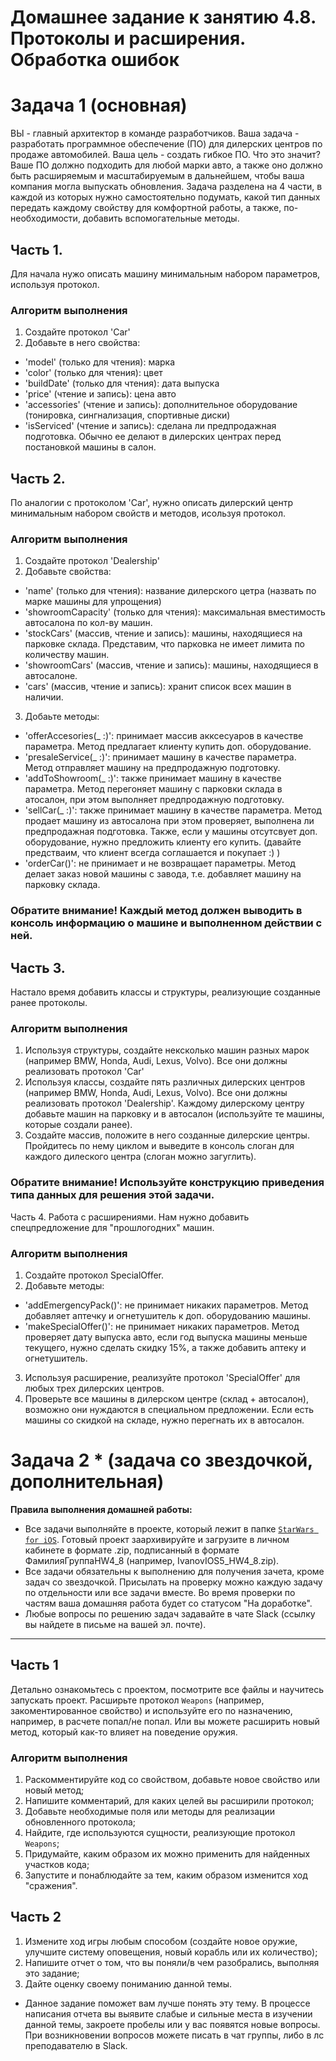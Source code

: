 # Домашнее задание к занятию 4.8. Протоколы и расширения. Обработка ошибок

# Задача 1 (основная)

ВЫ - главный архитектор в команде разработчиков. Ваша задача - разработать программное обеспечение (ПО) для дилерских центров по продаже автомобилей. Ваша цель - создать гибкое ПО. Что это значит? Ваше ПО должно подходить для любой марки авто, а также оно должно быть расширяемым и масштабируемым в дальнейшем, чтобы ваша компания могла выпускать обновления.
Задача разделена на 4 части, в каждой из которых нужно самостоятельно подумать, какой тип данных передать каждому свойству для комфортной работы, а также, по-необходимости, добавить вспомогательные методы.

## Часть 1.
Для начала нужо описать машину минимальным набором параметров, используя протокол. 

### Алгоритм выполнения
1. Создайте протокол 'Car'
2. Добавьте в него свойства:
- 'model' (только для чтения): марка
- 'color' (только для чтения): цвет
- 'buildDate' (только для чтения): дата выпуска
- 'price' (чтение и запись): цена авто
- 'accessories' (чтение и запись): дополнительное оборудование (тонировка, сингнализация,
спортивные диски)
- 'isServiced' (чтение и запись): сделана ли предпродажная подготовка. Обычно ее делают в
дилерских центрах перед постановкой машины в салон.

## Часть 2.
По аналогии с протоколом 'Car', нужно описать дилерский центр минимальным набором свойств и методов, исользуя протокол.

### Алгоритм выполнения
1. Создайте протокол 'Dealership'
2. Добавьте свойства:
- 'name' (только для чтения): название дилерского цетра (назвать по марке машины для упрощения)
- 'showroomCapacity' (только для чтения): максимальная вместимость автосалона по кол-ву машин.
- 'stockCars' (массив, чтение и запись): машины, находящиеся на парковке склада. Представим, что парковка не имеет лимита по количеству машин.
- 'showroomCars' (массив, чтение и запись): машины, находящиеся в автосалоне.
- 'cars' (массив, чтение и запись): хранит список всех машин в наличии.
3. Добаьте методы:
- 'offerAccesories(_ :)': принимает массив акксесуаров в качестве параметра. Метод предлагает клиенту купить доп. оборудование.
- 'presaleService(_ :)': принимает машину в качестве параметра. Метод отправляет машину на предпродажную подготовку.
- 'addToShowroom(_ :)': также принимает машину в качестве параметра. Метод перегоняет машину с парковки склада в атосалон, при этом выполняет предпродажную подготовку.
- 'sellCar(_ :)': также принимает машину в качестве параметра. Метод продает машину из автосалона при этом проверяет, выполнена ли предпродажная подготовка. Также, если у машины отсутсвует доп. оборудование, нужно предложить клиенту его купить. (давайте предстваим, что клиент всегда соглашается и покупает :) )
- 'orderCar()': не принимает и не возвращает параметры. Метод делает заказ новой машины с завода, т.е. добавляет машину на парковку склада.
### Обратите внимание! Каждый метод должен выводить в консоль информацию о машине и выполненном действии с ней.

## Часть 3.
Настало время добавить классы и структуры, реализующие созданные ранее протоколы.

### Алгоритм выполнения
1. Используя структуры, создайте нексколько машин разных марок (например BMW, Honda, Audi, Lexus, Volvo). Все они должны реализовать протокол 'Car'
2. Используя классы, создайте пять различных дилерских центров (например BMW, Honda, Audi, Lexus, Volvo). Все они должны реализовать протокол 'Dealership'. Каждому дилерскому центру добавьте машин на парковку и в автосалон (используйте те машины, которые создали ранее).
3. Создайте массив, положите в него созданные дилерские центры. Пройдитесь по нему циклом и выведите в консоль слоган для каждого дилеского центра (слоган можно загуглить). 
### Обратите внимание! Используйте конструкцию приведения типа данных для решения этой задачи.

Часть 4.
Работа с расширениями. Нам нужно добавить спецпредложение для "прошлогодних" машин.

### Алгоритм выполнения
1. Создайте протокол SpecialOffer.
2. Добавьте методы:
- 'addEmergencyPack()': не принимает никаких параметров. Метод добавляет аптечку и огнетушитель к доп. оборудованию машины.
- 'makeSpecialOffer()': не принимает никаких параметров. Метод проверяет дату выпуска авто, если год выпуска машины меньше текущего, нужно сделать скидку 15%, а также добавить аптеку и огнетушитель.
3. Используя расширение, реализуйте протокол 'SpecialOffer' для любых трех дилерских центров.
4. Проверьте все машины в дилерском центре (склад + автосалон), возможно они нуждаются в специальном предложении. Если есть машины со скидкой на складе, нужно перегнать их в автосалон.


# Задача 2 * (задача со звездочкой, дополнительная)

**Правила выполнения домашней работы:** 
* Все задачи выполняйте в проекте, который лежит в папке [`StarWars for iOS`](https://github.com/netology-code/bios-homeworks/tree/master/4.8/StarWars%20for%20iOS). Готовый проект заархивируйте и загрузите в личном кабинете в формате .zip, подписанный в формате ФамилияГруппаHW4_8 (например, IvanovIOS5_HW4_8.zip).
* Все задачи обязательны к выполнению для получения зачета, кроме задач со звездочкой. Присылать на проверку можно каждую задачу по отдельности или все задачи вместе. Во время проверки по частям ваша домашняя работа будет со статусом "На доработке".
* Любые вопросы по решению задач задавайте в чате Slack (ссылку вы найдете в письме на вашей эл. почте).

---

## Часть 1

Детально ознакомьтесь с проектом, посмотрите все файлы и научитесь запускать проект. Расширьте протокол `Weapons` (например, закоментированное свойство) и используйте его по назначению, например, в расчете попал/не попал. Или вы можете расширить новый метод, который как-то влияет на поведение оружия.

### Алгоритм выполнения

1. Раскомментируйте код со свойством, добавьте новое свойство или новый метод;
2. Напишите комментарий, для каких целей вы расширили протокол;
3. Добавьте необходимые поля или методы для реализации обновленного протокола;
4. Найдите, где используются сущности, реализующие протокол `Weapons`;
5. Придумайте, каким образом их можно применить для найденных участков кода;
6. Запустите и понаблюдайте за тем, каким образом изменится ход "сражения".

## Часть 2

1. Измените ход игры любым способом (создайте новое оружие, улучшите систему оповещения, новый корабль или их количество);
2. Напишите отчет о том, что вы поняли/в чем разобрались, выполняя это задание;
3. Дайте оценку своему пониманию данной темы.

* Данное задание поможет вам лучше понять эту тему. В процессе написания отчета вы выявите слабые и сильные места в изучении данной темы, закроете пробелы или у вас появятся новые вопросы. При возникновении вопросов можете писать в чат группы, либо в лс преподавателю в Slack.

